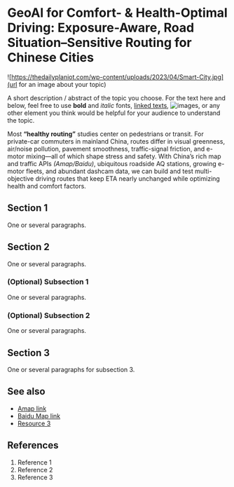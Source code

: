 # GeoAI for Comfort- & Health-Optimal Driving: Exposure-Aware, Road Situation–Sensitive Routing for Chinese Cities
![https://thedailyplaniot.com/wp-content/uploads/2023/04/Smart-City.jpg](url for an image about your topic)

A short description / abstract of the topic you choose. For the text here and below, feel free to use **bold** and *italic* fonts, [linked texts](url),  ![images](url), or any other element you think would be helpful for your audience to understand the topic.

Most **“healthy routing”** studies center on pedestrians or transit. For private-car commuters in mainland China, routes differ in visual greenness, air/noise pollution, pavement smoothness, traffic-signal friction, and e-motor mixing—all of which shape stress and safety. With China’s rich map and traffic APIs *(Amap/Baidu)*, ubiquitous roadside AQ stations, growing e-motor fleets, and abundant dashcam data, we can build and test multi-objective driving routes that keep ETA nearly unchanged while optimizing health and comfort factors.


## Section 1
One or several paragraphs.

## Section 2
One or several paragraphs.
### (Optional) Subsection 1
One or several paragraphs.
### (Optional) Subsection 2
One or several paragraphs.

## Section 3
One or several paragraphs for subsection 3.

## See also
- [Amap link](amap.com)
- [Baidu Map link](map.baidu.com)
- [Resource 3](url)

## References
1. Reference 1
2. Reference 2
3. Reference 3